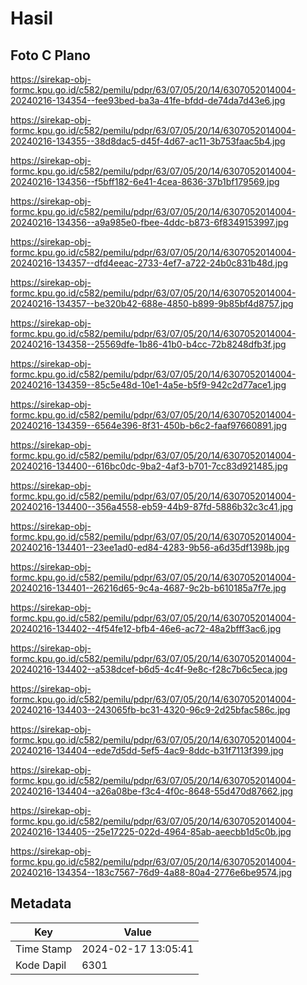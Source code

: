 # Hasil

## Foto C Plano

https://sirekap-obj-formc.kpu.go.id/c582/pemilu/pdpr/63/07/05/20/14/6307052014004-20240216-134354--fee93bed-ba3a-41fe-bfdd-de74da7d43e6.jpg

https://sirekap-obj-formc.kpu.go.id/c582/pemilu/pdpr/63/07/05/20/14/6307052014004-20240216-134355--38d8dac5-d45f-4d67-ac11-3b753faac5b4.jpg

https://sirekap-obj-formc.kpu.go.id/c582/pemilu/pdpr/63/07/05/20/14/6307052014004-20240216-134356--f5bff182-6e41-4cea-8636-37b1bf179569.jpg

https://sirekap-obj-formc.kpu.go.id/c582/pemilu/pdpr/63/07/05/20/14/6307052014004-20240216-134356--a9a985e0-fbee-4ddc-b873-6f8349153997.jpg

https://sirekap-obj-formc.kpu.go.id/c582/pemilu/pdpr/63/07/05/20/14/6307052014004-20240216-134357--dfd4eeac-2733-4ef7-a722-24b0c831b48d.jpg

https://sirekap-obj-formc.kpu.go.id/c582/pemilu/pdpr/63/07/05/20/14/6307052014004-20240216-134357--be320b42-688e-4850-b899-9b85bf4d8757.jpg

https://sirekap-obj-formc.kpu.go.id/c582/pemilu/pdpr/63/07/05/20/14/6307052014004-20240216-134358--25569dfe-1b86-41b0-b4cc-72b8248dfb3f.jpg

https://sirekap-obj-formc.kpu.go.id/c582/pemilu/pdpr/63/07/05/20/14/6307052014004-20240216-134359--85c5e48d-10e1-4a5e-b5f9-942c2d77ace1.jpg

https://sirekap-obj-formc.kpu.go.id/c582/pemilu/pdpr/63/07/05/20/14/6307052014004-20240216-134359--6564e396-8f31-450b-b6c2-faaf97660891.jpg

https://sirekap-obj-formc.kpu.go.id/c582/pemilu/pdpr/63/07/05/20/14/6307052014004-20240216-134400--616bc0dc-9ba2-4af3-b701-7cc83d921485.jpg

https://sirekap-obj-formc.kpu.go.id/c582/pemilu/pdpr/63/07/05/20/14/6307052014004-20240216-134400--356a4558-eb59-44b9-87fd-5886b32c3c41.jpg

https://sirekap-obj-formc.kpu.go.id/c582/pemilu/pdpr/63/07/05/20/14/6307052014004-20240216-134401--23ee1ad0-ed84-4283-9b56-a6d35df1398b.jpg

https://sirekap-obj-formc.kpu.go.id/c582/pemilu/pdpr/63/07/05/20/14/6307052014004-20240216-134401--26216d65-9c4a-4687-9c2b-b610185a7f7e.jpg

https://sirekap-obj-formc.kpu.go.id/c582/pemilu/pdpr/63/07/05/20/14/6307052014004-20240216-134402--4f54fe12-bfb4-46e6-ac72-48a2bfff3ac6.jpg

https://sirekap-obj-formc.kpu.go.id/c582/pemilu/pdpr/63/07/05/20/14/6307052014004-20240216-134402--a538dcef-b6d5-4c4f-9e8c-f28c7b6c5eca.jpg

https://sirekap-obj-formc.kpu.go.id/c582/pemilu/pdpr/63/07/05/20/14/6307052014004-20240216-134403--243065fb-bc31-4320-96c9-2d25bfac586c.jpg

https://sirekap-obj-formc.kpu.go.id/c582/pemilu/pdpr/63/07/05/20/14/6307052014004-20240216-134404--ede7d5dd-5ef5-4ac9-8ddc-b31f7113f399.jpg

https://sirekap-obj-formc.kpu.go.id/c582/pemilu/pdpr/63/07/05/20/14/6307052014004-20240216-134404--a26a08be-f3c4-4f0c-8648-55d470d87662.jpg

https://sirekap-obj-formc.kpu.go.id/c582/pemilu/pdpr/63/07/05/20/14/6307052014004-20240216-134405--25e17225-022d-4964-85ab-aeecbb1d5c0b.jpg

https://sirekap-obj-formc.kpu.go.id/c582/pemilu/pdpr/63/07/05/20/14/6307052014004-20240216-134354--183c7567-76d9-4a88-80a4-2776e6be9574.jpg


## Metadata

| Key        | Value               |
| ---------- | ------------------- |
| Time Stamp | 2024-02-17 13:05:41 |
| Kode Dapil | 6301                |



